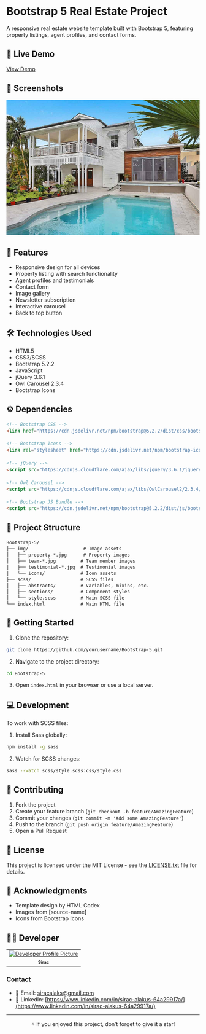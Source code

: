 # Bootstrap 5 Real Estate Project

A responsive real estate website template built with Bootstrap 5, featuring property listings, agent profiles, and contact forms.

## 🌟 Live Demo

[View Demo](https://sirac-bootstrap-5.netlify.app/)

## 📸 Screenshots

![Project Screenshot](img/header.jpg)

## 🚀 Features

- Responsive design for all devices
- Property listing with search functionality
- Agent profiles and testimonials
- Contact form
- Image gallery
- Newsletter subscription
- Interactive carousel
- Back to top button

## 🛠️ Technologies Used

- HTML5
- CSS3/SCSS
- Bootstrap 5.2.2
- JavaScript
- jQuery 3.6.1
- Owl Carousel 2.3.4
- Bootstrap Icons

## ⚙️ Dependencies

```html
<!-- Bootstrap CSS -->
<link href="https://cdn.jsdelivr.net/npm/bootstrap@5.2.2/dist/css/bootstrap.min.css" rel="stylesheet">

<!-- Bootstrap Icons -->
<link rel="stylesheet" href="https://cdn.jsdelivr.net/npm/bootstrap-icons@1.10.2/font/bootstrap-icons.css">

<!-- jQuery -->
<script src="https://cdnjs.cloudflare.com/ajax/libs/jquery/3.6.1/jquery.min.js"></script>

<!-- Owl Carousel -->
<script src="https://cdnjs.cloudflare.com/ajax/libs/OwlCarousel2/2.3.4/owl.carousel.min.js"></script>

<!-- Bootstrap JS Bundle -->
<script src="https://cdn.jsdelivr.net/npm/bootstrap@5.2.2/dist/js/bootstrap.bundle.min.js"></script>
```

## 📁 Project Structure

```
Bootstrap-5/
├── img/                    # Image assets
│   ├── property-*.jpg      # Property images
│   ├── team-*.jpg         # Team member images
│   ├── testimonial-*.jpg  # Testimonial images
│   └── icons/             # Icon assets
├── scss/                  # SCSS files
│   ├── abstracts/         # Variables, mixins, etc.
│   ├── sections/          # Component styles
│   └── style.scss         # Main SCSS file
└── index.html             # Main HTML file
```

## 🚀 Getting Started

1. Clone the repository:
```bash
git clone https://github.com/yourusername/Bootstrap-5.git
```

2. Navigate to the project directory:
```bash
cd Bootstrap-5
```

3. Open `index.html` in your browser or use a local server.

## 💻 Development

To work with SCSS files:

1. Install Sass globally:
```bash
npm install -g sass
```

2. Watch for SCSS changes:
```bash
sass --watch scss/style.scss:css/style.css
```

## 🤝 Contributing

1. Fork the project
2. Create your feature branch (`git checkout -b feature/AmazingFeature`)
3. Commit your changes (`git commit -m 'Add some AmazingFeature'`)
4. Push to the branch (`git push origin feature/AmazingFeature`)
5. Open a Pull Request

## 📝 License

This project is licensed under the MIT License - see the [LICENSE.txt](LICENSE.txt) file for details.

## 👏 Acknowledgments

- Template design by HTML Codex
- Images from [source-name]
- Icons from Bootstrap Icons

## 👨‍💻 Developer

<table>
  <tr>
    <td align="center">
      <a href="https://github.com/siracalaks">
        <img src="https://github.com/siracalaks.png" width="100px;" alt="Developer Profile Picture"/>
        <br />
        <sub><b>Sirac</b></sub>
      </a>
    </td>
  </tr>
</table>

### Contact
- 📧 Email: [siracalaks@gmail.com](mailto:email@example.com)
- 💼 LinkedIn: [https://www.linkedin.com/in/sirac-alakus-64a29917a/](https://www.linkedin.com/in/sirac-alakus-64a29917a/)

---

<div align="center">

⭐️ If you enjoyed this project, don’t forget to give it a star!

</div>
